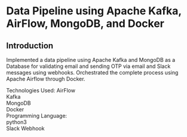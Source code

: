 # Data Pipeline using Apache Kafka, AirFlow, MongoDB, and Docker

## Introduction<br>
Implemented a data pipeline using Apache Kafka and MongoDB as a Database for validating email and sending OTP via email and Slack messages using webhooks. 
Orchestrated the complete process using Apache Airflow through Docker. <br>

Technologies Used:
AirFlow <br>
Kafka <br>
MongoDB <br>
Docker <br>
Programming Language: <br>
python3 <br>
Slack Webhook 

